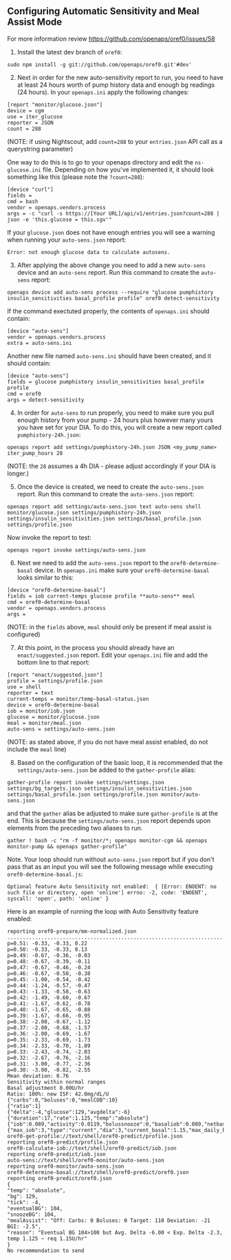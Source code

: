 ## Configuring Automatic Sensitivity and Meal Assist Mode

For more information review https://github.com/openaps/oref0/issues/58

1)	Install the latest dev branch of `oref0`:
```
sudo npm install -g git://github.com/openaps/oref0.git'#dev'
```

2)	Next in order for the new auto-sensitivity report to run, you need to have at least 24 hours worth of pump history data and enough bg readings (24 hours).
In your `openaps.ini` apply the following changes:
```
[report "monitor/glucose.json"]
device = cgm
use = iter_glucose
reporter = JSON
count = 288
```

(NOTE: if using Nightscout, add `count=288` to your `entries.json` API call as a querystring parameter)

One way to do this is to go to your openaps directory and edit the `ns-glucose.ini` file.  Depending on how you've implemented it, it should look something like this (please note the `?count=288`):
```
[device "curl"]
fields = 
cmd = bash
vendor = openaps.vendors.process
args = -c "curl -s https://[Your URL]/api/v1/entries.json?count=288 | json -e 'this.glucose = this.sgv'"
```
If your `glucose.json` does not have enough entries you will see a warning when running your `auto-sens.json` report:
```
Error: not enough glucose data to calculate autosens.
```

3)	After applying the above change you need to add a new `auto-sens` device and an `auto-sens` report.  Run this command to create the `auto-sens` report:

`openaps device add auto-sens process --require "glucose pumphistory insulin_sensitivities basal_profile profile" oref0 detect-sensitivity`

If the command exectuted properly, the contents of `openaps.ini` should contain:
```
[device "auto-sens"]
vendor = openaps.vendors.process
extra = auto-sens.ini
```
Another new file named `auto-sens.ini` should have been created, and it should contain:
```
[device "auto-sens"]
fields = glucose pumphistory insulin_sensitivities basal_profile profile
cmd = oref0
args = detect-sensitivity
```

4) In order for `auto-sens` to run properly, you need to make sure you pull enough history from your pump - 24 hours plus however many yours you have set for your DIA.  To do this, you will create a new report called `pumphistory-24h.json`:
```
openaps report add settings/pumphistory-24h.json JSON <my_pump_name> iter_pump_hours 28
```
(NOTE: the `28` assumes a 4h DIA - please adjust accordingly if your DIA is longer.)

5) Once the device is created, we need to create the `auto-sens.json` report.  Run this command to create the `auto-sens.json` report:
```
openaps report add settings/auto-sens.json text auto-sens shell monitor/glucose.json settings/pumphistory-24h.json settings/insulin_sensitivities.json settings/basal_profile.json settings/profile.json
```
Now invoke the report to test:
```
openaps report invoke settings/auto-sens.json
```

6) Next we need to add the `auto-sens.json` report to the `oref0-determine-basal` device.  In `openaps.ini` make sure your `oref0-determine-basal` looks similar to this:
```
[device "oref0-determine-basal"]
fields = iob current-temps glucose profile **auto-sens** meal
cmd = oref0-determine-basal
vendor = openaps.vendors.process
args = 
```
(NOTE: in the `fields` above, `meal` should only be present if meal assist is configured)

7) At this point, in the process you should already have an `enact/suggested.json` report.  Edit your `openaps.ini` file and add the bottom line to that report:
```
[report "enact/suggested.json"]
profile = settings/profile.json
use = shell
reporter = text
current-temps = monitor/temp-basal-status.json
device = oref0-determine-basal
iob = monitor/iob.json
glucose = monitor/glucose.json
meal = monitor/meal.json
auto-sens = settings/auto-sens.json
```
(NOTE: as stated above, if you do not have meal assist enabled, do not include the `meal` line)

8)  Based on the configuration of the basic loop, it is recommended that the `settings/auto-sens.json` be added to the `gather-profile` alias:
```
gather-profile report invoke settings/settings.json settings/bg_targets.json settings/insulin_sensitivities.json settings/basal_profile.json settings/profile.json monitor/auto-sens.json
```
and that the `gather` alias be adjusted to make sure `gather-profile` is at the end. This is because the `settings/auto-sens.json` report depends upon elements from the preceding two aliases to run. 

`gather ! bash -c "rm -f monitor/*; openaps monitor-cgm && openaps monitor-pump && openaps gather-profile"`

Note. Your loop should run without `auto-sens.json` report but if you don't pass that as an input you will see the following message while executing `oref0-determine-basal.js`:
```
Optional feature Auto Sensitivity not enabled:  { [Error: ENOENT: no such file or directory, open 'online'] errno: -2, code: 'ENOENT', syscall: 'open', path: 'online' }
```
Here is an example of running the loop with Auto Sensitivity feature enabled:
```
reporting oref0-prepare/mm-normalized.json
...............................................................................................................................................................................................................................................................................................
p=0.51: -0.33, -0.33, 0.22
p=0.50: -0.33, -0.33, 0.13
p=0.49: -0.67, -0.36, -0.03
p=0.48: -0.67, -0.39, -0.11
p=0.47: -0.67, -0.46, -0.24
p=0.46: -0.67, -0.50, -0.38
p=0.45: -1.00, -0.54, -0.42
p=0.44: -1.24, -0.57, -0.47
p=0.43: -1.33, -0.58, -0.63
p=0.42: -1.49, -0.60, -0.67
p=0.41: -1.67, -0.62, -0.78
p=0.40: -1.67, -0.65, -0.88
p=0.39: -1.67, -0.66, -0.95
p=0.38: -2.00, -0.67, -1.12
p=0.37: -2.00, -0.68, -1.57
p=0.36: -2.00, -0.69, -1.67
p=0.35: -2.33, -0.69, -1.73
p=0.34: -2.33, -0.70, -1.89
p=0.33: -2.43, -0.74, -2.03
p=0.32: -2.67, -0.76, -2.16
p=0.31: -3.00, -0.77, -2.36
p=0.30: -3.00, -0.82, -2.55
Mean deviation: 0.76
Sensitivity within normal ranges
Basal adjustment 0.00U/hr
Ratio: 100%: new ISF: 42.0mg/dL/U
{"carbs":0,"boluses":0,"mealCOB":10}
{"ratio":1}
{"delta":-4,"glucose":129,"avgdelta":-6}
{"duration":17,"rate":1.125,"temp":"absolute"}
{"iob":0.089,"activity":0.0119,"bolussnooze":0,"basaliob":0.089,"netbasalinsulin":1.4,"hightempinsulin":1.8}
{"max_iob":3,"type":"current","dia":3,"current_basal":1.15,"max_daily_basal":1.15,"max_basal":3,"min_bg":100,"max_bg":120,"sens":42,"carb_ratio":10}
oref0-get-profile://text/shell/oref0-predict/profile.json
reporting oref0-predict/profile.json
oref0-calculate-iob://text/shell/oref0-predict/iob.json
reporting oref0-predict/iob.json
auto-sens://text/shell/oref0-monitor/auto-sens.json
reporting oref0-monitor/auto-sens.json
oref0-determine-basal://text/shell/oref0-predict/oref0.json
reporting oref0-predict/oref0.json
{
"temp": "absolute",
"bg": 129,
"tick": -4,
"eventualBG": 104,
"snoozeBG": 104,
"mealAssist": "Off: Carbs: 0 Boluses: 0 Target: 110 Deviation: -21 BGI: -2.5",
"reason": "Eventual BG 104>100 but Avg. Delta -6.00 < Exp. Delta -2.3, temp 1.125 ~ req 1.15U/hr"
}
No recommendation to send
```
